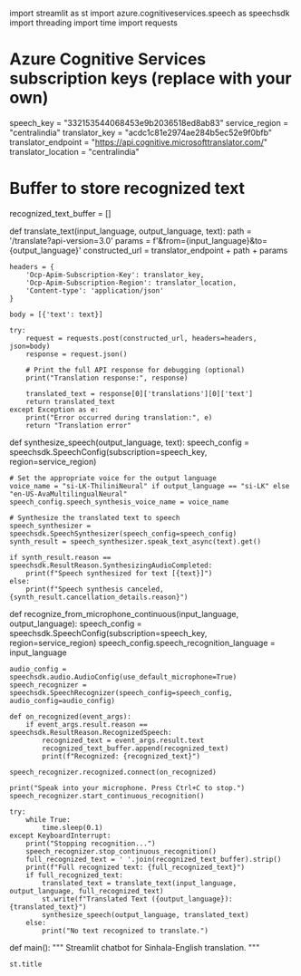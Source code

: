 import streamlit as st
import azure.cognitiveservices.speech as speechsdk
import threading
import time
import requests

# Azure Cognitive Services subscription keys (replace with your own)
speech_key = "332153544068453e9b2036518ed8ab83"
service_region = "centralindia"
translator_key = "acdc1c81e2974ae284b5ec52e9f0bfb"
translator_endpoint = "https://api.cognitive.microsofttranslator.com/"
translator_location = "centralindia"

# Buffer to store recognized text
recognized_text_buffer = []

def translate_text(input_language, output_language, text):
    path = '/translate?api-version=3.0'
    params = f'&from={input_language}&to={output_language}'
    constructed_url = translator_endpoint + path + params

    headers = {
        'Ocp-Apim-Subscription-Key': translator_key,
        'Ocp-Apim-Subscription-Region': translator_location,
        'Content-type': 'application/json'
    }

    body = [{'text': text}]

    try:
        request = requests.post(constructed_url, headers=headers, json=body)
        response = request.json()

        # Print the full API response for debugging (optional)
        print("Translation response:", response)

        translated_text = response[0]['translations'][0]['text']
        return translated_text
    except Exception as e:
        print("Error occurred during translation:", e)
        return "Translation error"

def synthesize_speech(output_language, text):
    speech_config = speechsdk.SpeechConfig(subscription=speech_key, region=service_region)

    # Set the appropriate voice for the output language
    voice_name = "si-LK-ThiliniNeural" if output_language == "si-LK" else "en-US-AvaMultilingualNeural"
    speech_config.speech_synthesis_voice_name = voice_name

    # Synthesize the translated text to speech
    speech_synthesizer = speechsdk.SpeechSynthesizer(speech_config=speech_config)
    synth_result = speech_synthesizer.speak_text_async(text).get()

    if synth_result.reason == speechsdk.ResultReason.SynthesizingAudioCompleted:
        print(f"Speech synthesized for text [{text}]")
    else:
        print(f"Speech synthesis canceled, {synth_result.cancellation_details.reason}")

def recognize_from_microphone_continuous(input_language, output_language):
    speech_config = speechsdk.SpeechConfig(subscription=speech_key, region=service_region)
    speech_config.speech_recognition_language = input_language

    audio_config = speechsdk.audio.AudioConfig(use_default_microphone=True)
    speech_recognizer = speechsdk.SpeechRecognizer(speech_config=speech_config, audio_config=audio_config)

    def on_recognized(event_args):
        if event_args.result.reason == speechsdk.ResultReason.RecognizedSpeech:
            recognized_text = event_args.result.text
            recognized_text_buffer.append(recognized_text)
            print(f"Recognized: {recognized_text}")

    speech_recognizer.recognized.connect(on_recognized)

    print("Speak into your microphone. Press Ctrl+C to stop.")
    speech_recognizer.start_continuous_recognition()

    try:
        while True:
            time.sleep(0.1)
    except KeyboardInterrupt:
        print("Stopping recognition...")
        speech_recognizer.stop_continuous_recognition()
        full_recognized_text = ' '.join(recognized_text_buffer).strip()
        print(f"Full recognized text: {full_recognized_text}")
        if full_recognized_text:
            translated_text = translate_text(input_language, output_language, full_recognized_text)
            st.write(f"Translated Text ({output_language}): {translated_text}")
            synthesize_speech(output_language, translated_text)
        else:
            print("No text recognized to translate.")

def main():
    """
    Streamlit chatbot for Sinhala-English translation.
    """

    st.title
